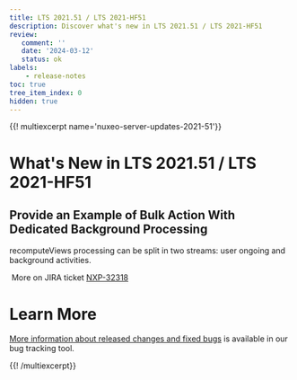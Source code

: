 ```yaml
---
title: LTS 2021.51 / LTS 2021-HF51
description: Discover what's new in LTS 2021.51 / LTS 2021-HF51
review:
   comment: ''
   date: '2024-03-12'
   status: ok
labels:
    - release-notes
toc: true
tree_item_index: 0
hidden: true
---
```


{{! multiexcerpt name='nuxeo-server-updates-2021-51'}}
# What's New in LTS 2021.51 / LTS 2021-HF51

## Provide an Example of Bulk Action With Dedicated Background Processing

recomputeViews processing can be split in two streams: user ongoing and background activities.

<i class="fa fa-long-arrow-right" aria-hidden="true"></i>&nbsp;More on JIRA ticket [NXP-32318](https://jira.nuxeo.com/browse/NXP-32318)

# Learn More

[More information about released changes and fixed bugs](https://jira.nuxeo.com/secure/ReleaseNote.jspa?projectId=10011&version=22741) is available in our bug tracking tool.

{{! /multiexcerpt}}
